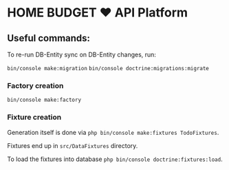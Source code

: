 # HOME BUDGET ❤ API Platform

## Useful commands:

To re-run DB-Entity sync on DB-Entity changes, run:

`bin/console make:migration`
`bin/console doctrine:migrations:migrate`

### Factory creation

`bin/console make:factory`

### Fixture creation

Generation itself is done via `php bin/console make:fixtures TodoFixtures`.

Fixtures end up in `src/DataFixtures` directory.

To load the fixtures into database `php bin/console doctrine:fixtures:load`.